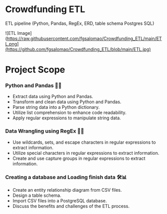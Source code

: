 # Crowdfunding ETL
ETL pipeline (Python, Pandas, RegEx, ERD, table schema Postgres SQL)

![ETL Image](https://raw.githubusercontent.com/fgsalomao/Crowdfunding_ETL/main/ETL.png](https://github.com/fgsalomao/Crowdfunding_ETL/blob/main/ETL.jpg)

# Project Scope

### Python and Pandas 🐍🐼

- Extract data using Python and Pandas.
- Transform and clean data using Python and Pandas.
- Parse string data into a Python dictionary.
- Utilize list comprehension to enhance code readability.
- Apply regular expressions to manipulate string data.

### Data Wrangling using RegEx 🧹🧩

- Use wildcards, sets, and escape characters in regular expressions to extract information.
- Utilize special characters in regular expressions to extract information.
- Create and use capture groups in regular expressions to extract information.

### Creating a database and Loading finish data 🛠️📊

- Create an entity relationship diagram from CSV files.
- Design a table schema.
- Import CSV files into a PostgreSQL database.
- Discuss the benefits and challenges of the ETL process.
